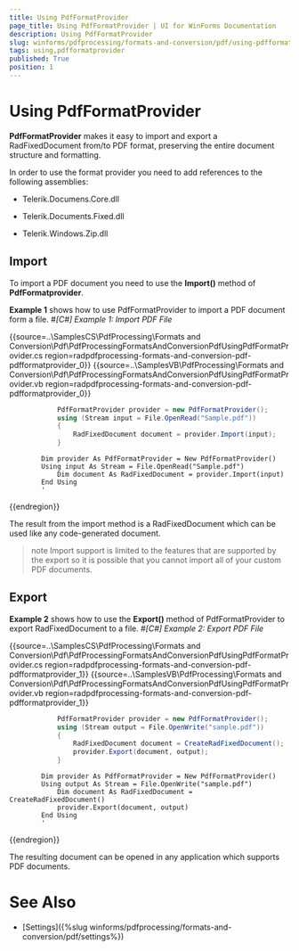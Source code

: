```yaml
---
title: Using PdfFormatProvider
page_title: Using PdfFormatProvider | UI for WinForms Documentation
description: Using PdfFormatProvider
slug: winforms/pdfprocessing/formats-and-conversion/pdf/using-pdfformatprovider
tags: using,pdfformatprovider
published: True
position: 1
---
```


# Using PdfFormatProvider



__PdfFormatProvider__ makes it easy to import and export a RadFixedDocument from/to PDF format, preserving the entire document structure and formatting.
      

In order to use the format provider you need to add references to the following assemblies:

* Telerik.Documens.Core.dll
          

* Telerik.Documents.Fixed.dll
          

* Telerik.Windows.Zip.dll
          

## Import

To import a PDF document you need to use the __Import()__ method of __PdfFormatprovider__.
        

__Example 1__ shows how to use PdfFormatProvider to import a PDF document form a file.
        #_[C#] Example 1: Import PDF File_

	



{{source=..\SamplesCS\PdfProcessing\Formats and Conversion\Pdf\PdfProcessingFormatsAndConversionPdfUsingPdfFormatProvider.cs region=radpdfprocessing-formats-and-conversion-pdf-pdfformatprovider_0}} 
{{source=..\SamplesVB\PdfProcessing\Formats and Conversion\Pdf\PdfProcessingFormatsAndConversionPdfUsingPdfFormatProvider.vb region=radpdfprocessing-formats-and-conversion-pdf-pdfformatprovider_0}} 

````C#
            PdfFormatProvider provider = new PdfFormatProvider();
            using (Stream input = File.OpenRead("Sample.pdf"))
            {
                RadFixedDocument document = provider.Import(input);
            }
````
````VB.NET
        Dim provider As PdfFormatProvider = New PdfFormatProvider()
        Using input As Stream = File.OpenRead("Sample.pdf")
            Dim document As RadFixedDocument = provider.Import(input)
        End Using
        '
````

{{endregion}} 




The result from the import method is a RadFixedDocument which can be used like any code-generated document.
        

>note Import support is limited to the features that are supported by the export so it is possible that you cannot import all of your custom PDF documents.
>


## Export

__Example 2__ shows how to use the __Export()__ method of PdfFormatProvider to export RadFixedDocument to a file.
        #_[C#] Example 2: Export PDF File_

	



{{source=..\SamplesCS\PdfProcessing\Formats and Conversion\Pdf\PdfProcessingFormatsAndConversionPdfUsingPdfFormatProvider.cs region=radpdfprocessing-formats-and-conversion-pdf-pdfformatprovider_1}} 
{{source=..\SamplesVB\PdfProcessing\Formats and Conversion\Pdf\PdfProcessingFormatsAndConversionPdfUsingPdfFormatProvider.vb region=radpdfprocessing-formats-and-conversion-pdf-pdfformatprovider_1}} 

````C#
            PdfFormatProvider provider = new PdfFormatProvider();
            using (Stream output = File.OpenWrite("sample.pdf"))
            {
                RadFixedDocument document = CreateRadFixedDocument();
                provider.Export(document, output);
            }
````
````VB.NET
        Dim provider As PdfFormatProvider = New PdfFormatProvider()
        Using output As Stream = File.OpenWrite("sample.pdf")
            Dim document As RadFixedDocument = CreateRadFixedDocument()
            provider.Export(document, output)
        End Using
        '
````

{{endregion}} 




The resulting document can be opened in any application which supports PDF documents.
        

# See Also

 * [Settings]({%slug winforms/pdfprocessing/formats-and-conversion/pdf/settings%})
